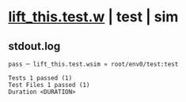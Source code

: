 # [lift_this.test.w](../../../../../examples/tests/valid/lift_this.test.w) | test | sim

## stdout.log
```log
pass ─ lift_this.test.wsim » root/env0/test:test
 
Tests 1 passed (1)
Test Files 1 passed (1)
Duration <DURATION>
```


